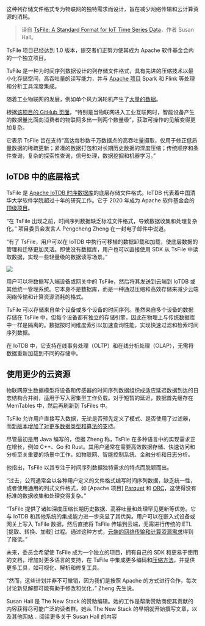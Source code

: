 <!--
title: TsFile：一种IoT时间序列数据的标准格式
cover: https://cdn.thenewstack.io/media/2024/02/c0118649-turbine-1024x576.jpg
-->

这种列存储文件格式专为物联网的独特需求而设计，旨在减少网络传输和云计算资源的消耗。

> 译自 [TsFile: A Standard Format for IoT Time Series Data](https://thenewstack.io/tsfile-a-standard-format-for-iot-time-series-data/)，作者 Susan Hall。

TsFile 项目已经达到 1.0 版本，提交者们正努力使其成为 Apache 软件基金会内的一个独立项目。

TsFile 是一种为时间序列数据设计的列存储文件格式，具有先进的压缩技术以最小化存储空间，高吞吐量的读写能力，并与 [Apache 项目](https://thenewstack.io/apache-streaming-projects-exploratory-guide/) Spark 和 Flink 等处理和分析工具深度集成。

随着工业物联网的发展，例如单个风力涡轮机产生了[大量的数据](https://thenewstack.io/data/)。

根据[该项目的 GitHub 页面](https://github.com/thulab/tsfile)，“特别是当物联网进入工业互联网时，智能设备产生的数据量比面向消费者的物联网多出一到两个数量级”，获取可操作的见解变得更加复杂。

它表示 TsFile 旨在支持“高达每秒数千万数据点的高吞吐量摄取，仅用于修正低质量数据的稀疏更新；紧凑的数据打包和对长期历史数据的深度压缩；传统顺序和条件查询，复杂的探索性查询，信号处理，数据挖掘和机器学习。”

## IoTDB 中的底层格式

TsFile 是 [Apache IoTDB 时序数据库](https://sxsong.github.io/doc/23sigmod-iotdb.pdf)的底层存储文件格式。IoTDB 代表着中国清华大学软件学院超过十年的研究工作。它于 2020 年成为 Apache 软件基金会的[顶级项目](https://thenewstack.io/iotdb-provides-data-management-for-industrial-edge-it/)。

“在 TsFile 出现之前，时间序列数据缺乏标准文件格式，导致数据收集和处理复杂化。” 项目委员会发言人 Pengcheng Zheng 在一封电子邮件中说道。

“有了 TsFile，用户可以在 IoTDB 中执行可移植的数据卸载和加载，使底层数据的管理和迁移更加灵活。即使没有数据库，用户也可以直接使用 SDK 从 TsFile 中读取数据，实现一些轻量级的数据读写场景。”

![](https://cdn.thenewstack.io/media/2024/02/f425ef9d-screenshot-2024-02-24-at-10.44.09%E2%80%AFam.png)

用户可以将数据写入端设备或网关中的 TsFile，然后将其发送到云端到 IoTDB 或其他统一管理系统。它本身不是数据库，而是一种通过压缩和高效存储来减少云端网络传输和计算资源消耗的格式。

TsFile 可以存储来自单个设备或多个设备的时间序列。虽然来自多个设备的数据存储在 TsFile 中，但每个设备都有独立的存储引擎，因此在物理上与传统数据库中一样是隔离的。数据按时间维度索引以加速查询性能，实现快速过滤和检索时间序列数据。

在 IoTDB 中，它支持在线事务处理（OLTP）和在线分析处理（OLAP），无需将数据重新加载到不同的存储中。

## 使用更少的云资源

物联网原生数据模型将设备和传感器的时间序列数据组织成适应延迟数据到达的日志结构合并树，适用于写入密集型工作负载。对于短暂的延迟，数据首先缓存在 MemTables 中，然后再刷新到 TsFiles 中。

TsFile 允许用户直接写入数据，无论是否预先定义了模式、是否使用了过滤器，而[新版本增加了对更多数据类型和算法的支持](https://dlcdn.apache.org/tsfile/1.0.0/RELEASE_NOTES.md)。

尽管最初是用 Java 编写的，但据 Zheng 称，TsFile 在多种语言中的实现需求正在增长，例如 C++、Go 和 Rust。其用户通常在需要高效数据存储、快速访问和分析至关重要的场景中工作，如物联网、智能控制系统、金融分析和日志分析。

他指出，TsFile 以其专注于时间序列数据独特需求的特点而脱颖而出。

“过去，公司通常会以各种用户定义的文件格式编写时间序列数据，缺乏统一性，或者使用通用的列式文件格式，如 [Apache 项目] [Parquet](https://parquet.apache.org/) 和 [ORC](https://orc.apache.org/)，这使得没有标准的数据收集和处理变得复杂。”

“TsFile 提供了诸如深度压缩长期历史数据、高吞吐量和处理罕见更新等优势。它与 IoTDB 和其他系统的集成能力进一步突显了其优势。用户可以在嵌入式设备或网关上写入 TsFile 数据，然后直接将 TsFile 传输到云端，无需进行传统的 ETL [提取、转换、加载] 过程。通过这种方式，[云端的网络传输和计算资源需求](https://thenewstack.io/the-right-sizing-problem-in-cloud-computing-and-how-to-solve-it/)得到了降低。”

未来，委员会希望使 TsFile 成为一个独立的项目，拥有自己的 SDK 和更易于使用的文档，增加对更多语言的支持，在 TsFile 中集成更多编码和[压缩方法](https://dbdb.io/db/iotdb)，并提供更多工具，如可视化、解析和修复工具。

“然而，这些计划并非不可撤销，因为我们是按照 Apache 的方式进行合作，每次讨论新见解都可能有助于修改和优化，” Zheng 先生说。

Susan Hall 是 The New Stack 的赞助编辑。她的工作是帮助赞助商使其贡献的内容获得尽可能广泛的读者群。她从 The New Stack 的早期就开始撰写文章，以及其他网站...
阅读更多关于 Susan Hall 的内容
